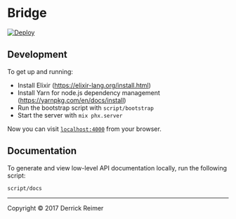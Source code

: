 # Bridge

[![Deploy](https://www.herokucdn.com/deploy/button.svg)](https://heroku.com/deploy?template=https://github.com/djreimer/bridge/tree/master)

## Development

To get up and running:

- Install Elixir (https://elixir-lang.org/install.html)
- Install Yarn for node.js dependency management (https://yarnpkg.com/en/docs/install)
- Run the bootstrap script with `script/bootstrap`
- Start the server with `mix phx.server`

Now you can visit [`localhost:4000`](http://localhost:4000) from your browser.

## Documentation

To generate and view low-level API documentation locally, run the following script:

```
script/docs
```

---

Copyright &copy; 2017 Derrick Reimer
